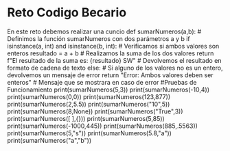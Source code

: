 # Reto Codigo Becario

En este reto debemos realizar una cuncio
def sumarNumeros(a,b): # Definimos la función sumarNumeros con dos parámetros a y b
  if isinstance(a, int) and isinstance(b, int): # Verificamos si ambos valores son enteros
    resultado = a + b # Realizamos la suma de los dos valores
    return f"El resultado de la suma es: {resultado} SW" # Devolvemos el resultado en formato de cadena de texto
  else: # Si alguno de los valores no es un entero, devolvemos un mensaje de error
      return "Error: Ambos valores deben ser enteros" #  Mensaje que se mostrara en caso de error
#Pruebas de Funcionamiento
print(sumarNumeros(5,3))
print(sumarNumeros(-10,4))
print(sumarNumeros(0,0))
print(sumarNumeros(123,877))
print(sumarNumeros(2,5.5))
print(sumarNumeros("10",5))
print(sumarNumeros(8,None))
print(sumarNumeros("True",3))
print(sumarNumeros([ ],{}))
print(sumarNumeros(5,85))
print(sumarNumeros(-1000,445))
print(sumarNumeros(885,.5563))
print(sumarNumeros(5,"s"))
print(sumarNumeros(5.8,"a"))
print(sumarNumeros("a","b"))
